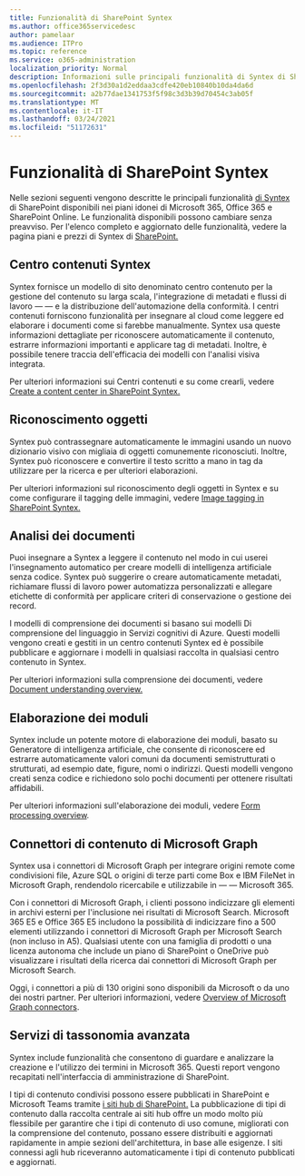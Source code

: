 ```yaml
---
title: Funzionalità di SharePoint Syntex
ms.author: office365servicedesc
author: pamelaar
ms.audience: ITPro
ms.topic: reference
ms.service: o365-administration
localization_priority: Normal
description: Informazioni sulle principali funzionalità di Syntex di SharePoint disponibili nei piani idonei di Microsoft 365, Office 365 e SharePoint Online.
ms.openlocfilehash: 2f3d30a1d2eddaa3cdfe420eb10840b10da4da6d
ms.sourcegitcommit: a2b77dae1341753f5f98c3d3b39d70454c3ab05f
ms.translationtype: MT
ms.contentlocale: it-IT
ms.lasthandoff: 03/24/2021
ms.locfileid: "51172631"
---
```

# <a name="sharepoint-syntex-features"></a>Funzionalità di SharePoint Syntex 

Nelle sezioni seguenti vengono descritte le principali funzionalità [di Syntex](sharepoint-syntex-service-description.md) di SharePoint disponibili nei piani idonei di Microsoft 365, Office 365 e SharePoint Online. Le funzionalità disponibili possono cambiare senza preavviso. Per l'elenco completo e aggiornato delle funzionalità, vedere la pagina piani e prezzi di Syntex di [SharePoint.](https://www.microsoft.com/microsoft-365/enterprise/sharepoint-syntex)

## <a name="syntex-content-center"></a>Centro contenuti Syntex

Syntex fornisce un modello di sito denominato centro contenuto per la gestione del contenuto su larga scala, l'integrazione di metadati e flussi di lavoro &mdash;  &mdash; e la distribuzione dell'automazione della conformità. I centri contenuti forniscono funzionalità per insegnare al cloud come leggere ed elaborare i documenti come si farebbe manualmente. Syntex usa queste informazioni dettagliate per riconoscere automaticamente il contenuto, estrarre informazioni importanti e applicare tag di metadati. Inoltre, è possibile tenere traccia dell'efficacia dei modelli con l'analisi visiva integrata.

Per ulteriori informazioni sui Centri contenuti e su come crearli, vedere [Create a content center in SharePoint Syntex.](/microsoft-365/contentunderstanding/create-a-content-center)

## <a name="object-recognition"></a>Riconoscimento oggetti

Syntex può contrassegnare automaticamente le immagini usando un nuovo dizionario visivo con migliaia di oggetti comunemente riconosciuti. Inoltre, Syntex può riconoscere e convertire il testo scritto a mano in tag da utilizzare per la ricerca e per ulteriori elaborazioni.

Per ulteriori informazioni sul riconoscimento degli oggetti in Syntex e su come configurare il tagging delle immagini, vedere [Image tagging in SharePoint Syntex.](/microsoft-365/contentunderstanding/image-tagging)

## <a name="document-understanding"></a>Analisi dei documenti

Puoi insegnare a Syntex a leggere il contenuto nel modo in cui userei l'insegnamento automatico per creare modelli di intelligenza artificiale senza codice. Syntex può suggerire o creare automaticamente metadati, richiamare flussi di lavoro power automatizza personalizzati e allegare etichette di conformità per applicare criteri di conservazione o gestione dei record.

I modelli di comprensione dei documenti si basano sui modelli Di comprensione del linguaggio in Servizi cognitivi di Azure. Questi modelli vengono creati e gestiti in un centro contenuti Syntex ed è possibile pubblicare e aggiornare i modelli in qualsiasi raccolta in qualsiasi centro contenuto in Syntex.

Per ulteriori informazioni sulla comprensione dei documenti, vedere [Document understanding overview.](/microsoft-365/contentunderstanding/document-understanding-overview)

## <a name="form-processing"></a>Elaborazione dei moduli

Syntex include un potente motore di elaborazione dei moduli, basato su Generatore di intelligenza artificiale, che consente di riconoscere ed estrarre automaticamente valori comuni da documenti semistrutturati o strutturati, ad esempio date, figure, nomi o indirizzi. Questi modelli vengono creati senza codice e richiedono solo pochi documenti per ottenere risultati affidabili.

Per ulteriori informazioni sull'elaborazione dei moduli, vedere [Form processing overview](/microsoft-365/contentunderstanding/form-processing-overview).

## <a name="microsoft-graph-content-connectors"></a>Connettori di contenuto di Microsoft Graph

Syntex usa i connettori di Microsoft Graph per integrare origini remote come condivisioni file, Azure SQL o origini di terze parti come Box e IBM FileNet in Microsoft Graph, rendendolo ricercabile e utilizzabile in &mdash; &mdash; Microsoft 365.

Con i connettori di Microsoft Graph, i clienti possono indicizzare gli elementi in archivi esterni per l'inclusione nei risultati di Microsoft Search. Microsoft 365 E5 e Office 365 E5 includono la possibilità di indicizzare fino a 500 elementi utilizzando i connettori di Microsoft Graph per Microsoft Search (non incluso in A5). Qualsiasi utente con una famiglia di prodotti o una licenza autonoma che include un piano di SharePoint o OneDrive può visualizzare i risultati della ricerca dai connettori di Microsoft Graph per Microsoft Search.

Oggi, i connettori a più di 130 origini sono disponibili da Microsoft o da uno dei nostri partner. Per ulteriori informazioni, vedere [Overview of Microsoft Graph connectors](/MicrosoftSearch/connectors-overview).

## <a name="advanced-taxonomy-services"></a>Servizi di tassonomia avanzata

Syntex include funzionalità che consentono di guardare e analizzare la creazione e l'utilizzo dei termini in Microsoft 365. Questi report vengono recapitati nell'interfaccia di amministrazione di SharePoint.

I tipi di contenuto condivisi possono essere pubblicati in SharePoint e Microsoft Teams tramite [i siti hub di SharePoint.](/sharepoint/dev/features/hub-site/hub-site-overview) La pubblicazione di tipi di contenuto dalla raccolta centrale ai siti hub offre un modo molto più flessibile per garantire che i tipi di contenuto di uso comune, migliorati con la comprensione del contenuto, possano essere distribuiti e aggiornati rapidamente in ampie sezioni dell'architettura, in base alle esigenze. I siti connessi agli hub riceveranno automaticamente i tipi di contenuto pubblicati e aggiornati.